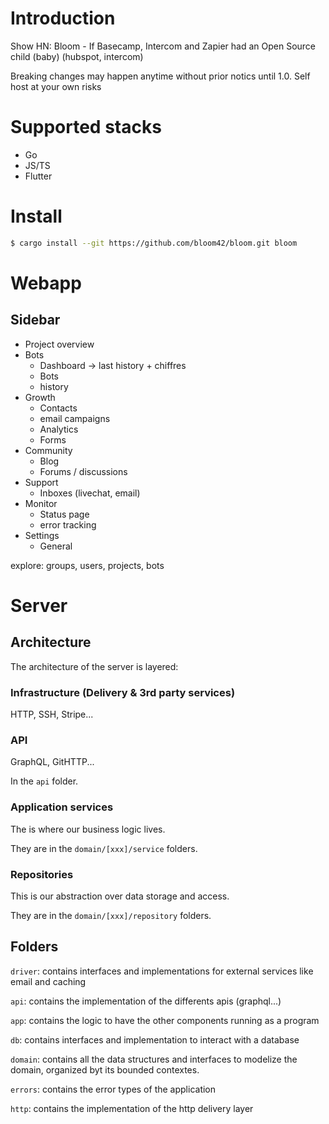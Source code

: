 # Introduction

Show HN: Bloom - If Basecamp, Intercom and Zapier had an Open Source child (baby)
(hubspot, intercom)

Breaking changes may happen anytime without prior notics until 1.0. Self host at your own risks


# Supported stacks

* Go
* JS/TS
* Flutter

# Install

```sh
$ cargo install --git https://github.com/bloom42/bloom.git bloom
```

# Webapp

## Sidebar

* Project overview
* Bots
  * Dashboard -> last history + chiffres
  * Bots
  * history
* Growth
  * Contacts
  * email campaigns
  * Analytics
  * Forms
* Community
  * Blog
  * Forums / discussions
* Support
  * Inboxes (livechat, email)
* Monitor
  * Status page
  * error tracking
* Settings
  * General


explore: groups, users, projects, bots


# Server

## Architecture

The architecture of the server is layered:

### Infrastructure (Delivery & 3rd party services)

HTTP, SSH, Stripe...


### API

GraphQL, GitHTTP...

In the `api` folder.

### Application services

The is where our business logic lives.

They are in the `domain/[xxx]/service` folders.


### Repositories

This is our abstraction over data storage and access.

They are in the `domain/[xxx]/repository` folders.


## Folders

`driver`: contains interfaces and implementations for external services like email and caching

`api`: contains the implementation of the differents apis (graphql...)

`app`: contains the logic to have the other components running as a program

`db`: contains interfaces and implementation to interact with a database

`domain`: contains all the data structures and interfaces to modelize the domain, organized byt its bounded contextes.

`errors`: contains the error types of the application

`http`: contains the implementation of the http delivery layer
